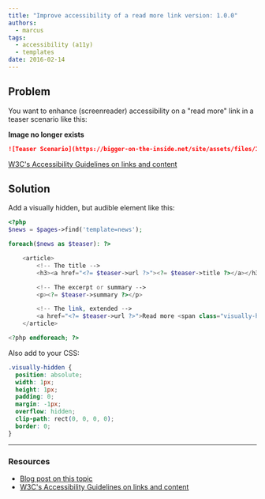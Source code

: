 ```yaml
---
title: "Improve accessibility of a read more link version: 1.0.0"
authors:
  - marcus
tags:
  - accessibility (a11y)
  - templates
date: 2016-02-14
---
```


## Problem

You want to enhance (screenreader) accessibility on a "read more" link in a teaser scenario like this:

**Image no longer exists**

```md
![Teaser Scenario](https://bigger-on-the-inside.net/site/assets/files/1037/news-demo-v1.png)
```

[W3C's Accessibility Guidelines on links and content](https://www.w3.org/TR/UNDERSTANDING-WCAG20/navigation-mechanisms-refs.html)

## Solution

Add a visually hidden, but audible element like this:

```php
<?php
$news = $pages->find('template=news');

foreach($news as $teaser): ?>

    <article>
        <!-- The title -->
        <h3><a href="<?= $teaser->url ?>"><?= $teaser->title ?></a></h3>

        <!-- The excerpt or summary -->
        <p><?= $teaser->summary ?></p>

        <!-- The link, extended -->
        <a href="<?= $teaser->url ?>">Read more <span class="visually-hidden"> about <?= $teaser->title ?></a>
    </article>

<?php endforeach; ?>
```

Also add to your CSS:

```css
.visually-hidden {
  position: absolute;
  width: 1px;
  height: 1px;
  padding: 0;
  margin: -1px;
  overflow: hidden;
  clip-path: rect(0, 0, 0, 0);
  border: 0;
}
```

---

### Resources

- [Blog post on this topic](https://bigger-on-the-inside.net/articles/better-accessibility-with-processwire-read-more-links/)
- [W3C's Accessibility Guidelines on links and content](https://www.w3.org/TR/UNDERSTANDING-WCAG20/navigation-mechanisms-refs.html)
